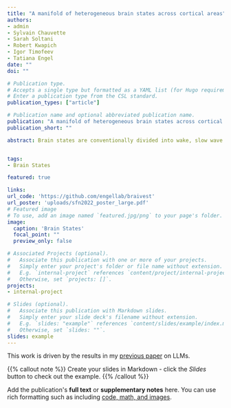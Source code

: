 ```yaml
---
title: "A manifold of heterogeneous brain states across cortical areas"
authors:
- admin
- Sylvain Chauvette
- Sarah Soltani
- Robert Kwapich
- Igor Timofeev
- Tatiana Engel
date: ""
doi: ""

# Publication type.
# Accepts a single type but formatted as a YAML list (for Hugo requirements).
# Enter a publication type from the CSL standard.
publication_types: ["article"]

# Publication name and optional abbreviated publication name.
publication: "A manifold of heterogeneous brain states across cortical areas"
publication_short: ""

abstract: Brain states are conventionally divided into wake, slow wave sleep (SWS) and rapid eye movement (REM) sleep based on distinct patterns of neural activity and muscle tone. These canonical brain states are thought to be discrete, temporally sustained, and spatially global. While some evidence of transition states, spatially local, and temporally brief states shows violation of these canonical assumption, no alternative framework exists to comprehensively and systematically quantify the spatiotemporal dynamics of global brain state. Here we provide such a framework to describe the spatiotemporal continuum of varying brain states  We used simultaneously recorded multi-day electromyogram (EMG) and local field potentials (LFP) across the cortex to obtain low-dimensional representation of brain states and quantify their spatiotemporal dynamics. We found differences in state expression across the cortex, such as a lack of REM-like activity in the lateral somatosensory cortex, stereotyped patterns of state transitions across the cortex, and evidence of temporally and spatially local microstates.


tags:
- Brain States

featured: true

links:
url_code: 'https://github.com/engellab/braivest'
url_poster: 'uploads/sfn2022_poster_large.pdf'
# Featured image
# To use, add an image named `featured.jpg/png` to your page's folder. 
image:
  caption: 'Brain States'
  focal_point: ""
  preview_only: false

# Associated Projects (optional).
#   Associate this publication with one or more of your projects.
#   Simply enter your project's folder or file name without extension.
#   E.g. `internal-project` references `content/project/internal-project/index.md`.
#   Otherwise, set `projects: []`.
projects:
- internal-project

# Slides (optional).
#   Associate this publication with Markdown slides.
#   Simply enter your slide deck's filename without extension.
#   E.g. `slides: "example"` references `content/slides/example/index.md`.
#   Otherwise, set `slides: ""`.
slides: example
---
```


This work is driven by the results in my [previous paper](/publication/conference-paper/) on LLMs.

{{% callout note %}}
Create your slides in Markdown - click the *Slides* button to check out the example.
{{% /callout %}}

Add the publication's **full text** or **supplementary notes** here. You can use rich formatting such as including [code, math, and images](https://docs.hugoblox.com/content/writing-markdown-latex/).
